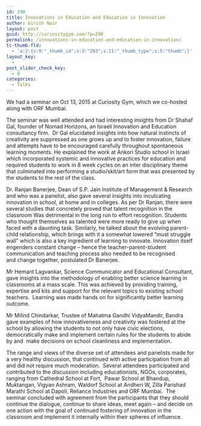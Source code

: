 ```yaml
---
id: 290
title: Innovations in Education and Education in Innovation
author: Girish Nair
layout: post
guid: http://curiositygym.com/?p=290
permalink: /innovations-in-education-and-education-in-innovation/
tc-thumb-fld:
  - 'a:2:{s:9:"_thumb_id";s:3:"293";s:11:"_thumb_type";s:5:"thumb";}'
layout_key:
  - 
post_slider_check_key:
  - 0
categories:
  - Talks
---
```

We had a seminar on Oct 13, 2015 at Curiosity Gym, which we co-hosted along with ORF Mumbai.

The seminar was well attended and had interesting insights from Dr Shahaf Gal, founder of Nomad Horizons, an Israeli Innovation and Education consultancy firm.  Dr Gal elucidated insights into how natural instincts of creativity are suppressed as one grows up and to foster innovation, failure and attempts have to be encouraged carefully throughout spontaneous learning moments. He explained the work at Ankori Studio school in Israel which incorporated systemic and innovative practices for education and required students to work in 8 week cycles on an inter disciplinary theme that culminated into performing a studio/skit/art form that was presented by the students to the rest of the class.

Dr. Ranjan Banerjee, Dean of S.P. Jain Institute of Management & Research and who was a panelist, also gave several insights into inculcating innovation in school, at home and in colleges. As per Dr Ranjan, there were several studies that concretely proved that talent recognition in the classroom Was detrimental in the long run to effort recognition. Students who thought themselves as talented were more ready to give up when faced with a daunting task. Similarly, he talked about the evolving parent-child relationship, which brings with it a somewhat lowered &#8220;must struggle wall&#8221; which is also a key ingredient of learning to innovate. Innovation itself engenders constant change &#8211; hence the teacher-parent-student communication and teaching process also needed to be recognised and change together, postulated Dr Banerjee.

Mr Hemant Lagvankar, Science Communicator and Educational Consultant, gave insights into the methodology of enabling better science learning in classrooms at a mass scale. This was achieved by providing training, expertise and kits and support for the relevant topics to existing school teachers.  Learning was made hands on for significantly better learning outcome.

Mr Milind Chindarkar, Trustee of Mahatma Gandhi VidyaMandir, Bandra gave examples of how innovativeness and creativity was fostered at the school by allowing the students to not only have civic elections, democratically make and implement certain rules for the students to abide by and  make decisions on school cleanliness and implementation.

The range and views of the diverse set of attendees and panelists made for a very healthy discussion, that continued with active participation from all and did not require much moderation.  Several attendees participated and contributed to the discussion including educationists, NGOs, corporates, ranging from Cathedral School at Fort,  Pawar School at Bhandup, Muktangan, Vigyan Ashram, Waldorf School at Andheri W, Zilla Parishad Marathi School at Dapoli, Reliance Industries and ORF Mumbai.  The seminar concluded with agreement from the participants that they should continue the dialogue, continue to share ideas, meet again &#8211; and decide on one action with the goal of continued fostering of innovation in the classroom and implement it internally within their spheres of influence.